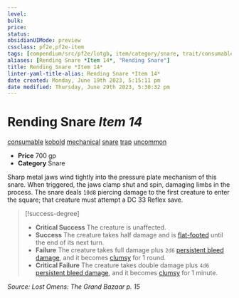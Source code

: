 ```yaml
---
level:
bulk:
price:
status:
obsidianUIMode: preview
cssclass: pf2e,pf2e-item
tags: [compendium/src/pf2e/lotgb, item/category/snare, trait/consumable, trait/kobold, trait/mechanical, trait/snare, trait/trap, trait/uncommon]
aliases: [Rending Snare *Item 14*, "Rending Snare"]
title: Rending Snare *Item 14*
linter-yaml-title-alias: Rending Snare *Item 14*
date created: Monday, June 19th 2023, 5:15:11 pm
date modified: Thursday, June 29th 2023, 5:30:32 pm
---
```


# Rending Snare *Item 14*

[consumable](rules/traits/consumable.md) [kobold](rules/traits/kobold-b1.md) [mechanical](rules/traits/mechanical.md) [snare](rules/traits/snare.md) [trap](rules/traits/trap.md) [uncommon](rules/traits/uncommon.md)  

- **Price** 700 gp
- **Category** Snare

Sharp metal jaws wind tightly into the pressure plate mechanism of this snare. When triggered, the jaws clamp shut and spin, damaging limbs in the process. The snare deals `10d8` piercing damage to the first creature to enter the square; that creature must attempt a DC 33 Reflex save.

> [!success-degree]
> - **Critical Success** The creature is unaffected.
> - **Success** The creature takes half damage and is [flat-footed](rules/conditions.md#Flat-footed) until the end of its next turn.
> - **Failure** The creature takes full damage plus `2d6` [persistent bleed damage](rules/conditions.md#Persistent%20Damage), and it becomes [clumsy](rules/conditions.md#Clumsy) for 1 round.
> - **Critical Failure** The creature takes double damage plus `4d6` [persistent bleed damage](rules/conditions.md#Persistent%20Damage), and it becomes [clumsy](rules/conditions.md#Clumsy) for 1 minute.

*Source: Lost Omens: The Grand Bazaar p. 15*
